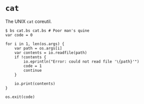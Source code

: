 # `cat`
The UNIX `cat` coreutil.

<!-- embed: examples/cat/cat.bs -->

```console
$ bs cat.bs cat.bs # Poor man's quine
var code = 0

for i in 1, len(os.args) {
    var path = os.args[i]
    var contents = io.readfile(path)
    if !contents {
        io.eprintln("Error: could not read file '\{path}'")
        code = 1
        continue
    }

    io.print(contents)
}

os.exit(code)
```
